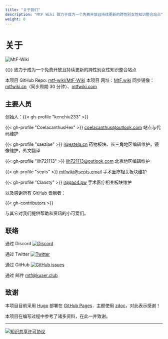 ```yaml
---
title: "关于我们"
description: "MtF Wiki 致力于成为一个免费开放且持续更新的跨性别女性知识整合站点"
weight: 0
---
```


<link rel="stylesheet" href="https://cdn.jsdelivr.net/npm/bootstrap-icons@1.5.0/font/bootstrap-icons.css">

# 关于

![MtF-Wiki](/new/mtf-wiki-long.svg)

{{<mtf-wiki>}} 致力于成为一个免费开放且持续更新的跨性别女性知识整合站点

本项目 <i class="bi bi-github"></i> GitHub Repo: [mtf-wiki/MtF-Wiki](https://github.com/mtf-wiki/MtF-Wiki)
本项目 <i class="bi bi-link-45deg"></i> 网址：[MtF.wiki](https://mtf.wiki)
<i class="bi bi-link-45deg"></i> 同步镜像：[mtfwiki.cn](https://mtfwiki.cn)（同步周期 30 分钟）、[mtfwiki.com](https://mtfwiki.com)

## 主要人员

创始人：{{< gh-profile "kenchiu233" >}}

{{< gh-profile "CoelacanthusHex" >}}&nbsp;<coelacanthus@outlook.com>
站点与代码维护

{{< gh-profile "saeziae" >}}&nbsp;<i@estela.cn>
药物板块、长三角地区编辑维护，镜像维护，外文翻译

{{< gh-profile "llh721113" >}}&nbsp;<llh721113@outlook.com>
北京地区编辑维护

{{< gh-profile "septs" >}}&nbsp;<mtfwiki@septs.email>
手术医疗相关板块维护

{{< gh-profile "Clansty" >}}&nbsp;<i@gao4.pw>
手术医疗相关板块维护

以及感谢所有 GitHub 贡献者：

{{< gh-contributors >}}

与其它对我们提供帮助和资讯的小可爱们。

## 联络

通过 Discord [![Discord][badge-discord]](https://233.plus/discord)

通过 Twitter [![Twitter][badge-twitter]](https://twitter.com/mtfwiki)

通过 GitHub [![GitHub issues][badge-github]](https://github.com/mtf-wiki/MtF-Wiki/issues/new)

通过 邮件 <mtf@kuaer.club>

[badge-discord]: https://img.shields.io/discord/883004164760801320?style=flat-square
[badge-twitter]: https://img.shields.io/twitter/follow/mtfwiki?style=flat-square
[badge-github]: https://img.shields.io/github/issues/mtf-wiki/MtF-Wiki?style=flat-square

## 致谢

本项目目前采用 [Hugo][hugo-url] 部署在 [GitHub Pages][pages-url]．主题使用 [zdoc][zdoc-url]，对此表示感谢！

本项目在编写过程中参考了诸多资料，在此一并致谢。

---

[![知识共享许可协议](https://i.creativecommons.org/l/by-sa/4.0/88x31.png)](https://creativecommons.org/licenses/by-sa/4.0/)

[hugo-url]: https://github.com/gohugoio/hugo
[zdoc-url]: https://github.com/zzossig/hugo-theme-zdoc
[pages-url]: https://pages.github.com
